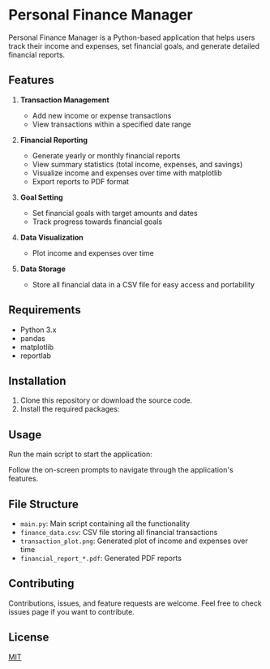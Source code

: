 # Personal Finance Manager

Personal Finance Manager is a Python-based application that helps users track their income and expenses, set financial goals, and generate detailed financial reports.

## Features

1. **Transaction Management**
   - Add new income or expense transactions
   - View transactions within a specified date range

2. **Financial Reporting**
   - Generate yearly or monthly financial reports
   - View summary statistics (total income, expenses, and savings)
   - Visualize income and expenses over time with matplotlib
   - Export reports to PDF format

3. **Goal Setting**
   - Set financial goals with target amounts and dates
   - Track progress towards financial goals

4. **Data Visualization**
   - Plot income and expenses over time

5. **Data Storage**
   - Store all financial data in a CSV file for easy access and portability

## Requirements

- Python 3.x
- pandas
- matplotlib
- reportlab

## Installation

1. Clone this repository or download the source code.
2. Install the required packages:

## Usage

Run the main script to start the application:

Follow the on-screen prompts to navigate through the application's features.

## File Structure

- `main.py`: Main script containing all the functionality
- `finance_data.csv`: CSV file storing all financial transactions
- `transaction_plot.png`: Generated plot of income and expenses over time
- `financial_report_*.pdf`: Generated PDF reports

## Contributing

Contributions, issues, and feature requests are welcome. Feel free to check issues page if you want to contribute.

## License

[MIT](https://choosealicense.com/licenses/mit/)
